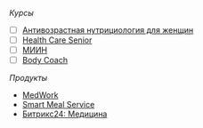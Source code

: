 *Курсы*
- [ ] [Антивозрастная нутрициология для женщин](https://nutrition-university.com/practic_antiag_nutr)
- [ ] [Health Care Senior](https://x-clinic.ru/programs/zdrav/health-care-senior/)
- [ ] [МИИН](https://miin.ru/)
- [ ] [Body Coach](https://nutritionist.bodycoach.pro/)

*Продукты*
- [MedWork](https://www.medwork.ru/)
- [Smart Meal Service](https://smartmealservice.ru/)
- [Битрикс24: Медицина](https://medicine.bitrix24.ru/medicine/) 